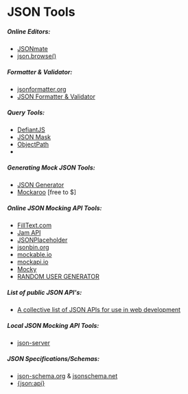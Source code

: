 # JSON Tools

##### Online Editors:

* [JSONmate](http://jsonmate.com/)
* [json.browse()](https://jamstack.org/)

##### Formatter & Validator:

* [jsonformatter.org](http://jsonformatter.org/)
* [JSON Formatter & Validator](https://jsonformatter.curiousconcept.com/)

##### Query Tools:

* [DefiantJS](http://www.defiantjs.com/)
* [JSON Mask](https://github.com/nemtsov/json-mask)
* [ObjectPath](http://objectpath.org/)
* 

##### Generating Mock JSON Tools:

* [JSON Generator](http://www.json-generator.com/)
* [Mockaroo](https://www.mockaroo.com/) [free to $]

##### Online JSON Mocking API Tools:

* [FillText.com](http://www.filltext.com/)
* [Jam API](https://www.jamapi.xyz/)
* [JSONPlaceholder](http://jsonplaceholder.typicode.com/)
* [jsonbin.org](https://jsonbin.org/)
* [mockable.io](https://www.mockable.io/)
* [mockapi.io](http://www.mockapi.io/)
* [Mocky](http://www.mocky.io/)
* [RANDOM USER GENERATOR](https://randomuser.me/)

##### List of public JSON API's:

* [A collective list of JSON APIs for use in web development](https://github.com/toddmotto/public-apis)

##### Local JSON Mocking API Tools:

* [json-server](https://github.com/typicode/json-server)

##### JSON Specifications/Schemas:

* [json-schema.org](http://json-schema.org/) & [jsonschema.net](http://jsonschema.net/)
* [{json:api}](http://jsonapi.org/)








































 






